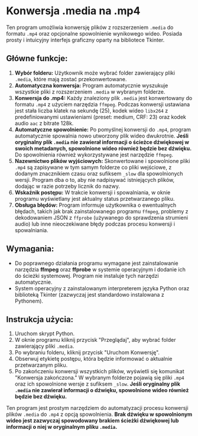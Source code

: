 # Konwersja .media na .mp4


Ten program umożliwia konwersję plików z rozszerzeniem `.media` do formatu `.mp4` oraz opcjonalne spowolnienie wynikowego wideo. Posiada prosty i intuicyjny interfejs graficzny oparty na bibliotece Tkinter.

## Główne funkcje:

1.  **Wybór folderu:** Użytkownik może wybrać folder zawierający pliki `.media`, które mają zostać przekonwertowane.
2.  **Automatyczna konwersja:** Program automatycznie wyszukuje wszystkie pliki z rozszerzeniem `.media` w wybranym folderze.
3.  **Konwersja do .mp4:** Każdy znaleziony plik `.media` jest konwertowany do formatu `.mp4` z użyciem narzędzia `ffmpeg`. Podczas konwersji ustawiana jest stała liczba klatek na sekundę (25), kodek wideo `libx264` z predefiniowanymi ustawieniami (preset: medium, CRF: 23) oraz kodek audio `aac` z bitrate 128k.
4.  **Automatyczne spowolnienie:** Po pomyślnej konwersji do `.mp4`, program automatycznie spowalnia nowo utworzony plik wideo dwukrotnie. **Jeśli oryginalny plik `.media` nie zawierał informacji o ścieżce dźwiękowej w swoich metadanych, spowolnione wideo również będzie bez dźwięku.** Do spowolnienia również wykorzystywane jest narzędzie `ffmpeg`.
5.  **Nazewnictwo plików wyjściowych:** Skonwertowane i spowolnione pliki `.mp4` są zapisywane w tym samym folderze co pliki wejściowe, z dodanym znacznikiem czasu oraz sufiksem `_slow` dla spowolnionych wersji. Program dba o to, aby nie nadpisywać istniejących plików, dodając w razie potrzeby licznik do nazwy.
6.  **Wskaźnik postępu:** W trakcie konwersji i spowalniania, w oknie programu wyświetlany jest aktualny status przetwarzanego pliku.
7.  **Obsługa błędów:** Program informuje użytkownika o ewentualnych błędach, takich jak brak zainstalowanego programu `ffmpeg`, problemy z dekodowaniem JSON z `ffprobe` (używanego do sprawdzenia strumieni audio) lub inne nieoczekiwane błędy podczas procesu konwersji i spowalniania.

## Wymagania:

* Do poprawnego działania programu wymagane jest zainstalowanie narzędzia **ffmpeg** oraz **ffprobe** w systemie operacyjnym i dodanie ich do ścieżki systemowej. Program nie instaluje tych narzędzi automatycznie.
* System operacyjny z zainstalowanym interpreterem języka Python oraz biblioteką Tkinter (zazwyczaj jest standardowo instalowana z Pythonem).

## Instrukcja użycia:

1.  Uruchom skrypt Python.
2.  W oknie programu kliknij przycisk "Przeglądaj", aby wybrać folder zawierający pliki `.media`.
3.  Po wybraniu folderu, kliknij przycisk "Uruchom Konwersję".
4.  Obserwuj etykietę postępu, która będzie informować o aktualnie przetwarzanym pliku.
5.  Po zakończeniu konwersji wszystkich plików, wyświetli się komunikat "Konwersja zakończona." W wybranym folderze pojawią się pliki `.mp4` oraz ich spowolnione wersje z sufiksem `_slow`. **Jeśli oryginalny plik `.media` nie zawierał informacji o dźwięku, spowolnione wideo również będzie bez dźwięku.**

Ten program jest prostym narzędziem do automatyzacji procesu konwersji plików `.media` do `.mp4` z opcją spowolnienia. **Brak dźwięku w spowolnionym wideo jest zazwyczaj spowodowany brakiem ścieżki dźwiękowej lub informacji o niej w oryginalnym pliku `.media`.** 
